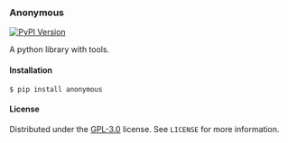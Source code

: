 ### Anonymous

[![PyPI Version](https://img.shields.io/pypi/v/anonymous.svg?color=blue)](https://pypi.org/project/anonymous)

A python library with tools.

#### Installation

```
$ pip install anonymous
```

#### License

Distributed under the [GPL-3.0](https://github.com/meherett/anonymous/blob/master/LICENSE) license. See ``LICENSE`` for more information.
